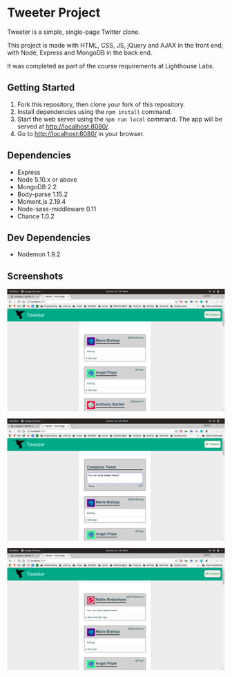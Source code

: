 # Tweeter Project

Tweeter is a simple, single-page Twitter clone.

This project is made with HTML, CSS, JS, jQuery and AJAX in the front end, with Node, Express and MongoDB in the back end.

It was completed as part of the course requirements at Lighthouse Labs.

## Getting Started

1. Fork this repository, then clone your fork of this repository.
2. Install dependencies using the `npm install` command.
3. Start the web server using the `npm run local` command. The app will be served at <http://localhost:8080/>.
4. Go to <http://localhost:8080/> in your browser.

## Dependencies

- Express
- Node 5.10.x or above
- MongoDB 2.2
- Body-parse 1.15.2
- Moment.js 2.19.4
- Node-sass-middleware 0.11
- Chance 1.0.2

## Dev Dependencies

- Nodemon 1.9.2

## Screenshots

!["Tweeter home page"](https://github.com/derrickpersson/tweeter/blob/master/docs/tweeter-home-page.png?raw=true)

!["Tweeter tweet form"](https://github.com/derrickpersson/tweeter/blob/master/docs/tweeter-tweet-form.png?raw=true)

!["Tweeter form submit"](https://github.com/derrickpersson/tweeter/blob/master/docs/tweeter-form-submit.png?raw=true)
